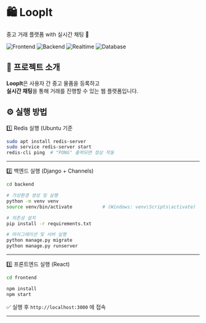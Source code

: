 # 🛍️ LoopIt

중고 거래 플랫폼 with 실시간 채팅 💬  

![Frontend](https://img.shields.io/badge/Frontend-React-blue?style=flat-square)
![Backend](https://img.shields.io/badge/Backend-Django-green?style=flat-square)
![Realtime](https://img.shields.io/badge/Realtime-WebSocket-ff69b4?style=flat-square)
![Database](https://img.shields.io/badge/Database-SQLite-lightgrey?style=flat-square)



## 📌 프로젝트 소개

**LoopIt**은 사용자 간 중고 물품을 등록하고  
**실시간 채팅**을 통해 거래를 진행할 수 있는 웹 플랫폼입니다.






## ⚙️ 실행 방법

1️⃣ Redis 실행 (Ubuntu 기준

```bash
sudo apt install redis-server
sudo service redis-server start
redis-cli ping  # "PONG" 출력되면 정상 작동
```

---

2️⃣ 백엔드 실행 (Django + Channels)

```bash
cd backend

# 가상환경 생성 및 실행
python -m venv venv
source venv/bin/activate           # (Windows: venv\Scripts\activate)

# 의존성 설치
pip install -r requirements.txt

# 마이그레이션 및 서버 실행
python manage.py migrate
python manage.py runserver
```

---
3️⃣ 프론트엔드 실행 (React)

```bash
cd frontend

npm install
npm start
```

✅ 실행 후 `http://localhost:3000` 에 접속

---

